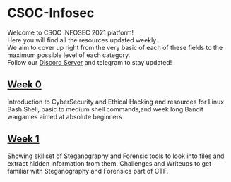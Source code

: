 # CSOC-Infosec
Welcome to CSOC INFOSEC 2021 platform!\
Here you will find all the resources updated weekly .\
We aim to cover up right from the very basic of each of these fields to the maximum possible level of each category.\
Follow our [Discord Server](https://discord.gg/Gr9hfVB3G5) and telegram to stay updated!
## [Week 0](https://github.com/IIT-BHU-CyberSec/CSOC-Infosec/blob/main/Week-0.md)
Introduction to CyberSecurity and Ethical Hacking and resources for Linux Bash Shell, basic to medium shell commands,and week long Bandit wargames aimed at absolute beginners

## [Week 1](https://github.com/IIT-BHU-CyberSec/CSOC-Infosec/blob/main/Week-1.md)
Showing skillset of Steganography and Forensic tools to look into files and extract hidden information from them. Challenges and Writeups to get familiar with Steganography and Forensics part of CTF.